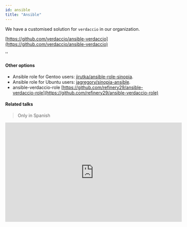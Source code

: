 ```yaml
---
id: ansible
title: "Ansible"
---
```


We have a customised solution for `verdaccio` in our organization.

[https://github.com/verdaccio/ansible-verdaccio](https://github.com/verdaccio/ansible-verdaccio)

<div id="codefund">''</div>

#### Other options

* Ansible role for Gentoo users: [jirutka/ansible-role-sinopia](https://github.com/jirutka/ansible-role-sinopia).
* Ansible role for Ubuntu users: [jagregory/sinopia-ansible](https://github.com/jagregory/sinopia-ansible).
* ansible-verdaccio-role [https://github.com/refinery29/ansible-verdaccio-role](https://github.com/refinery29/ansible-verdaccio-role)


#### Related talks

> Only in Spanish

<iframe width="560" height="315" src="https://www.youtube.com/embed/EWAxCgZQMAY?enablejsapi=1" frameborder="0" allow="accelerometer; autoplay; encrypted-media; gyroscope; picture-in-picture" allowfullscreen></iframe>
